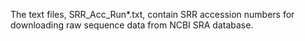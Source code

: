 The text files, SRR_Acc_Run*.txt, contain SRR accession numbers for downloading raw sequence data from NCBI SRA database.